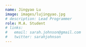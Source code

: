 ```yaml
---
name: Jingyao Lu
image: images/lujingyao.jpg
# description: Lead Programmer
role: M.A. Student
# links:
#   email: sarah.johnson@gmail.com
#   twitter: sarahjohnson
---
```




